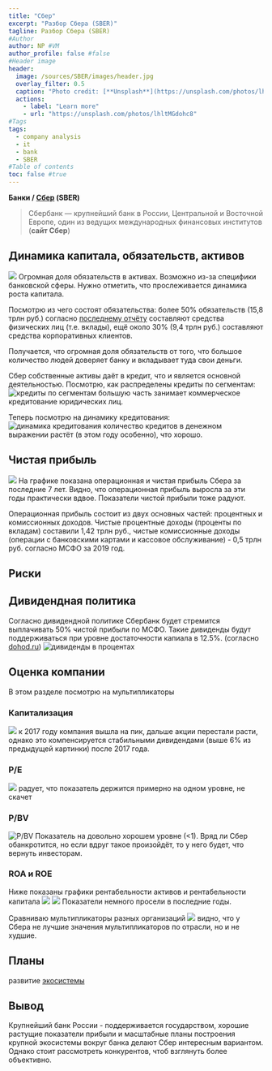 ```yaml
---
title: "Сбер"
excerpt: "Разбор Сбера (SBER)"
tagline: Разбор Сбера (SBER)
#Author
author: NP #VM
author_profile: false #false
#Header image
header:
  image: /sources/SBER/images/header.jpg
  overlay_filter: 0.5
  caption: "Photo credit: [**Unsplash**](https://unsplash.com/photos/lhltMGdohc8)"
  actions:
    - label: "Learn more"
    - url: "https://unsplash.com/photos/lhltMGdohc8"
#Tags
tags:
  - company analysis
  - it
  - bank
  - SBER
#Table of contents
toc: false #true
---
```


**Банки / [Сбер](https://www.sberbank.com/ru/investor-relations/reports-and-publications/ifrs#) (SBER)**

> Сбербанк — крупнейший банк в России, Центральной и Восточной Европе, один из ведущих международных финансовых институтов (**сайт Сбер**)

## Динамика капитала, обязательств, активов
![](../sources/SBER/images/assets.png)
Огромная доля обязательств в активах. Возможно из-за специфики банковской сферы. Нужно отметить, что прослеживается динамика роста капитала.

Посмотрю из чего состоят обязательства:
более 50% обязательств (15,8 трлн руб.) согласно [последнему отчёту](https://www.sberbank.com/common/img/uploaded/files/info/ifrs2020/20/20209mruifrs9m_presentation.pdf) составляют средства физических лиц (т.е. вклады),
ещё около 30% (9,4 трлн руб.) составляют средства корпоративных клиентов.

Получается, что огромная доля обязательств от того, что большое количество людей доверяет банку и вкладывает туда свои деньги.

Сбер собственные активы даёт в кредит, что и является основной деятельностью. Посмотрю, как распределены кредиты по сегментам:
![кредиты по сегментам](../sources/SBER/images/credit_kind.png)
большую часть занимает коммерческое кредитование юридических лиц.

Теперь посмотрю на динамику кредитования:
![динамика кредитования](../sources/SBER/images/credit_dyn.png)
количество кредитов в денежном выражении растёт (в этом году особенно), что хорошо.


## Чистая прибыль
![](../sources/SBER/images/net_profit.png)
На графике показана операционная и чистая прибыль Сбера за последние 7 лет.
Видно, что операционная прибыль выросла за эти годы практически вдвое. 
Показатели чистой прибыли тоже радуют.

Операционная прибыль состоит из двух основных частей: процентных и комиссионных доходов.
Чистые процентные доходы (проценты по вкладам) составили 1,42 трлн руб., чистые комиссионные доходы (операции с банковскими картами и кассовое обслуживание) - 0,5 трлн руб. согласно МСФО за 2019 год. 


## Риски



## Дивидендная политика
Согласно дивидендной политике Сбербанк будет стремится выплачивать 50% чистой прибыли по МСФО. Такие дивиденды будут поддерживаться при уровне достаточности капиала в 12.5%. (согласно [dohod.ru](https://www.dohod.ru/ik/analytics/dividend/sber))
![дивиденды в процентах](../sources/SBER/images/dividend_share_percent.png)


## Оценка компании
В этом разделе посмотрю на мультипликаторы

### Капитализация
![](../sources/SBER/images/capitalization.png)
к 2017 году компания вышла на пик, дальше акции перестали расти, однако это компенсируется стабильными дивидендами (выше 6% из предыдущей картинки) после 2017 года. 

### P/E
![](../sources/SBER/images/PE.png)
радует, что показатель держится примерно на одном уровне, не скачет

### P/BV
![P/BV](../sources/SBER/images/PBV.png)
Показатель на довольно хорошем уровне (<1).
Вряд ли Сбер обанкротится, но если вдруг такое произойдёт, то у него будет, что вернуть инвесторам.

### ROA и ROE
Ниже показаны графики рентабельности активов и рентабельности капитала
![](../sources/SBER/images/ROA.png)
![](../sources/SBER/images/ROE.png)
Показатели немного просели в последние годы.

Сравниваю мультипликаторы разных организаций
![](../sources/SBER/images/PS_PBV.png)
видно, что у Сбера не лучшие значения мультипликаторов по отрасли, но и не худшие. 

## Планы
развитие [экосистемы](https://www.sberbank.com/ru/eco)

## Вывод
Крупнейший банк России - поддерживается государством, хорошие растущие показатели прибыли и масштабные планы построения крупной экосистемы вокруг банка делают Сбер интересным вариантом. Однако стоит рассмотреть конкурентов, чтоб взглянуть более объективно.